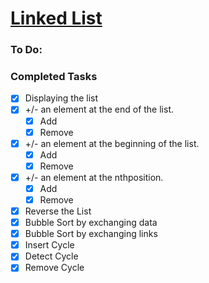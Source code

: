 # [Linked List](https://github.com/catej/LibraryRepository/tree/main/datastructures/LinkedList)

### To Do:

### Completed Tasks
* [x] Displaying the list
* [x] +/- an element at the end of the list.
    * [x] Add 
    * [x] Remove
* [x] +/- an element at the beginning of the list.
    * [x] Add
    * [x] Remove
* [x] +/- an element at the n​th ​position.
    * [x] Add 
    * [x] Remove
* [x] Reverse the List
* [x] Bubble Sort by exchanging data
* [x] Bubble Sort by exchanging links
* [x] Insert Cycle
* [x] Detect Cycle
* [x] Remove Cycle
